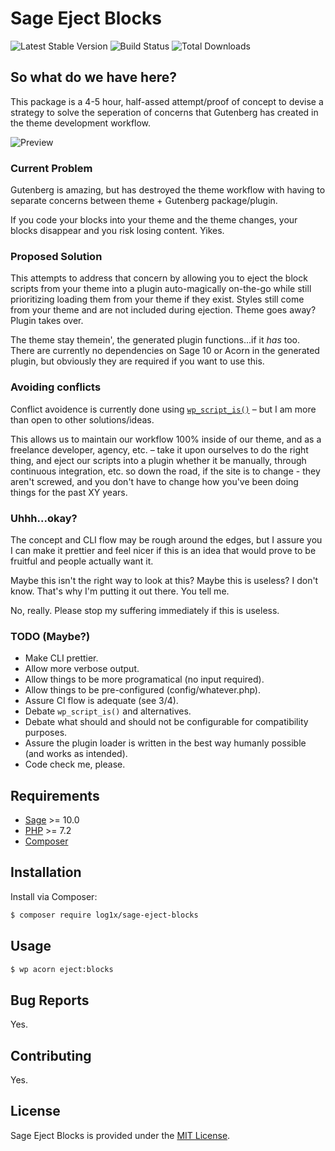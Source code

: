 # Sage Eject Blocks

![Latest Stable Version](https://img.shields.io/packagist/v/log1x/sage-eject-blocks?style=flat-square)
![Build Status](https://img.shields.io/circleci/build/github/Log1x/sage-eject-blocks?style=flat-square)
![Total Downloads](https://img.shields.io/packagist/dt/log1x/sage-eject-blocks?style=flat-square)

## So what do we have here?

This package is a 4-5 hour, half-assed attempt/proof of concept to devise a strategy to solve the seperation of concerns that Gutenberg has created in the theme development workflow.

![Preview](https://i.imgur.com/LvZJ76W.gif)

### Current Problem

Gutenberg is amazing, but has destroyed the theme workflow with having to separate concerns between theme + Gutenberg package/plugin. 

If you code your blocks into your theme and the theme changes, your blocks disappear and you risk losing content. Yikes.

### Proposed Solution

This attempts to address that concern by allowing you to eject the block scripts from your theme into a plugin auto-magically on-the-go while still prioritizing loading them from your theme if they exist. Styles still come from your theme and are not included during ejection. Theme goes away? Plugin takes over.

The theme stay themein', the generated plugin functions...if it _has_ too. There are currently no dependencies on Sage 10 or Acorn in the generated plugin, but obviously they are required if you want to use this.

### Avoiding conflicts

Conflict avoidence is currently done using [`wp_script_is()`](https://developer.wordpress.org/reference/functions/wp_script_is/) – but I am more than open to other solutions/ideas.

This allows us to maintain our workflow 100% inside of our theme, and as a freelance developer, agency, etc. – take it upon ourselves to do the right thing, and eject our scripts into a plugin whether it be manually, through continuous integration, etc. so down the road, if the site is to change - they aren't screwed, and you don't have to change how you've been doing things for the past XY years.

### Uhhh...okay?

The concept and CLI flow may be rough around the edges, but I assure you I can make it prettier and feel nicer if this is an idea that would prove to be fruitful and people actually want it.

Maybe this isn't the right way to look at this? Maybe this is useless? I don't know. That's why I'm putting it out there. You tell me.

No, really. Please stop my suffering immediately if this is useless.

### TODO (Maybe?)

- Make CLI prettier.
- Allow more verbose output.
- Allow things to be more programatical (no input required).
- Allow things to be pre-configured (config/whatever.php).
- Assure CI flow is adequate (see 3/4).
- Debate `wp_script_is()` and alternatives.
- Debate what should and should not be configurable for compatibility purposes.
- Assure the plugin loader is written in the best way humanly possible (and works as intended).
- Code check me, please.

## Requirements

- [Sage](https://github.com/roots/sage) >= 10.0
- [PHP](https://secure.php.net/manual/en/install.php) >= 7.2
- [Composer](https://getcomposer.org/download/)

## Installation

Install via Composer:

```bash
$ composer require log1x/sage-eject-blocks
```

## Usage

```bash
$ wp acorn eject:blocks
```

## Bug Reports

Yes.

## Contributing

Yes.

## License

Sage Eject Blocks is provided under the [MIT License](https://github.com/log1x/sage-eject-blocks/blob/master/LICENSE.md).
